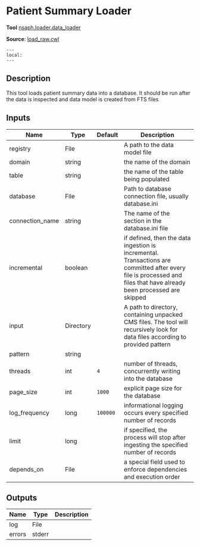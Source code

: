 # Patient Summary Loader
**Tool** 	[nsaph.loader.data_loader](../../../../platform/doc/members/data_loader.html)

[//]: # (TODO: use intersphinx)

**Source**: [load_raw.cwl](../members/load_raw_cwl.md)

```{contents}
---
local:
---
```

## Description
This tool loads patient summary data into a database.
It should be run after the data is inspected and
data model is created from FTS files


## Inputs

| Name | Type | Default | Description |
|------|------|---------|-------------|
|registry|File| |A path to the data model file |
|domain|string| |the name of the domain|
|table|string| |the name of the table being populated|
|database|File| |Path to database connection file, usually database.ini|
|connection_name|string| |The name of the section in the database.ini file|
|incremental|boolean| |if defined, then the data ingestion is incremental. Transactions are committed after every file is processed and files that have already been processed are skipped |
|input|Directory| |A path to directory, containing unpacked CMS files. The tool will recursively look for data files according to provided pattern |
|pattern|string| | |
|threads|int|`4`|number of threads, concurrently writing into the database|
|page_size|int|`1000`|explicit page size for the database|
|log_frequency|long|`100000`|informational logging occurs every specified number of records|
|limit|long| |if specified, the process will stop after ingesting the specified number of records |
|depends_on|File| |a special field used to enforce dependencies and execution order|

## Outputs

| Name | Type | Description |
|------|------|-------------|
|log|File| |
|errors|stderr| |
